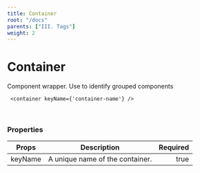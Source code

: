 ```yaml
---
title: Container
root: "/docs"
parents: ["III. Tags"]
weight: 2
---
```

# Container
Component wrapper. Use to identify grouped components
```
 <container keyName={'container-name'} />
```
<br/>

### Properties

| Props   |      Description      |  Required |
|----------|:-------------:|------:|
| keyName |  A unique name of the container. | true |
